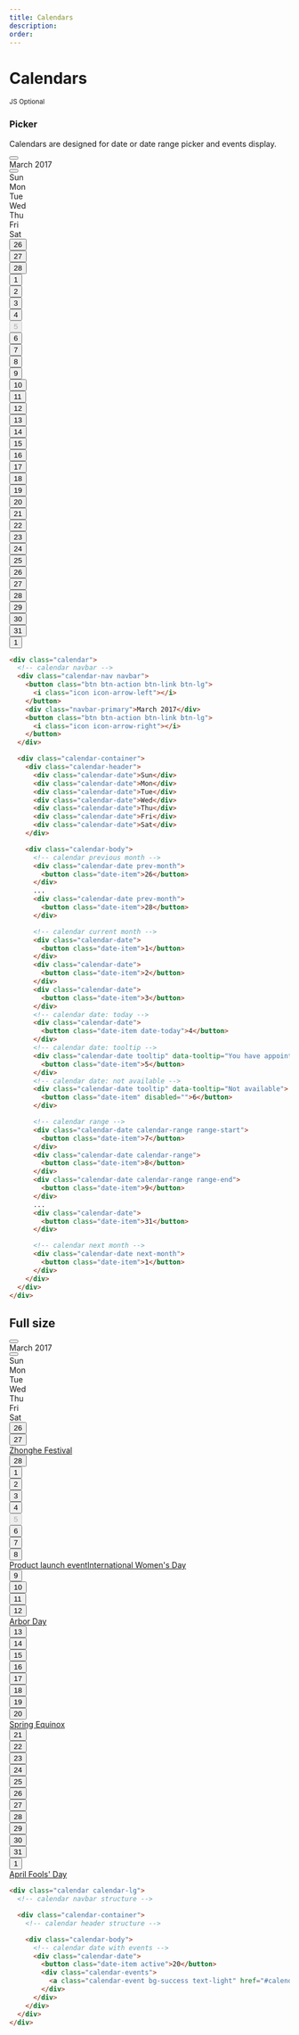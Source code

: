 ```yaml
---
title: Calendars
description: 
order: 
---
```


# Calendars

<small class="label label-secondary">JS Optional</small>

### Picker

Calendars are designed for date or date range picker and events display.

<div class="vp-raw docs-demo columns">
  <div class="column col-4 col-md-12">
    <div class="calendar">
      <div class="calendar-nav navbar">
        <button class="btn btn-action btn-link btn-lg"><i class="icon icon-arrow-left"></i></button>
        <div class="navbar-primary">March 2017</div>
        <button class="btn btn-action btn-link btn-lg"><i class="icon icon-arrow-right"></i></button>
      </div>
      <div class="calendar-container">
        <div class="calendar-header">
          <div class="calendar-date">Sun</div>
          <div class="calendar-date">Mon</div>
          <div class="calendar-date">Tue</div>
          <div class="calendar-date">Wed</div>
          <div class="calendar-date">Thu</div>
          <div class="calendar-date">Fri</div>
          <div class="calendar-date">Sat</div>
        </div>
        <div class="calendar-body">
          <div class="calendar-date prev-month">
            <button class="date-item">26</button>
          </div>
          <div class="calendar-date prev-month">
            <button class="date-item">27</button>
          </div>
          <div class="calendar-date prev-month">
            <button class="date-item">28</button>
          </div>
          <div class="calendar-date">
            <button class="date-item">1</button>
          </div>
          <div class="calendar-date">
            <button class="date-item">2</button>
          </div>
          <div class="calendar-date">
            <button class="date-item">3</button>
          </div>
          <div class="calendar-date tooltip" data-tooltip="Today">
            <button class="date-item date-today">4</button>
          </div>
          <div class="calendar-date tooltip" data-tooltip="Not available">
            <button class="date-item" disabled="">5</button>
          </div>
          <div class="calendar-date">
            <button class="date-item">6</button>
          </div>
          <div class="calendar-date">
            <button class="date-item">7</button>
          </div>
          <div class="calendar-date tooltip" data-tooltip="You have appointments">
            <button class="date-item badge">8</button>
          </div>
          <div class="calendar-date">
            <button class="date-item">9</button>
          </div>
          <div class="calendar-date">
            <button class="date-item">10</button>
          </div>
          <div class="calendar-date">
            <button class="date-item">11</button>
          </div>
          <div class="calendar-date">
            <button class="date-item">12</button>
          </div>
          <div class="calendar-date">
            <button class="date-item">13</button>
          </div>
          <div class="calendar-date">
            <button class="date-item">14</button>
          </div>
          <div class="calendar-date">
            <button class="date-item">15</button>
          </div>
          <div class="calendar-date calendar-range range-start">
            <button class="date-item">16</button>
          </div>
          <div class="calendar-date calendar-range">
            <button class="date-item">17</button>
          </div>
          <div class="calendar-date calendar-range">
            <button class="date-item">18</button>
          </div>
          <div class="calendar-date calendar-range">
            <button class="date-item">19</button>
          </div>
          <div class="calendar-date calendar-range range-end">
            <button class="date-item">20</button>
          </div>
          <div class="calendar-date">
            <button class="date-item">21</button>
          </div>
          <div class="calendar-date">
            <button class="date-item">22</button>
          </div>
          <div class="calendar-date">
            <button class="date-item">23</button>
          </div>
          <div class="calendar-date">
            <button class="date-item">24</button>
          </div>
          <div class="calendar-date">
            <button class="date-item">25</button>
          </div>
          <div class="calendar-date">
            <button class="date-item">26</button>
          </div>
          <div class="calendar-date">
            <button class="date-item">27</button>
          </div>
          <div class="calendar-date">
            <button class="date-item">28</button>
          </div>
          <div class="calendar-date">
            <button class="date-item">29</button>
          </div>
          <div class="calendar-date">
            <button class="date-item">30</button>
          </div>
          <div class="calendar-date">
            <button class="date-item">31</button>
          </div>
          <div class="calendar-date next-month">
            <button class="date-item">1</button>
          </div>
        </div>
      </div>
    </div>
  </div>
</div>

```html
<div class="calendar">
  <!-- calendar navbar -->
  <div class="calendar-nav navbar">
    <button class="btn btn-action btn-link btn-lg">
      <i class="icon icon-arrow-left"></i>
    </button>
    <div class="navbar-primary">March 2017</div>
    <button class="btn btn-action btn-link btn-lg">
      <i class="icon icon-arrow-right"></i>
    </button>
  </div>

  <div class="calendar-container">
    <div class="calendar-header">
      <div class="calendar-date">Sun</div>
      <div class="calendar-date">Mon</div>
      <div class="calendar-date">Tue</div>
      <div class="calendar-date">Wed</div>
      <div class="calendar-date">Thu</div>
      <div class="calendar-date">Fri</div>
      <div class="calendar-date">Sat</div>
    </div>

    <div class="calendar-body">
      <!-- calendar previous month -->
      <div class="calendar-date prev-month">
        <button class="date-item">26</button>
      </div>
      ...
      <div class="calendar-date prev-month">
        <button class="date-item">28</button>
      </div>

      <!-- calendar current month -->
      <div class="calendar-date">
        <button class="date-item">1</button>
      </div>
      <div class="calendar-date">
        <button class="date-item">2</button>
      </div>
      <div class="calendar-date">
        <button class="date-item">3</button>
      </div>
      <!-- calendar date: today -->
      <div class="calendar-date">
        <button class="date-item date-today">4</button>
      </div>
      <!-- calendar date: tooltip -->
      <div class="calendar-date tooltip" data-tooltip="You have appointments">
        <button class="date-item">5</button>
      </div>
      <!-- calendar date: not available -->
      <div class="calendar-date tooltip" data-tooltip="Not available">
        <button class="date-item" disabled="">6</button>
      </div>

      <!-- calendar range -->
      <div class="calendar-date calendar-range range-start">
        <button class="date-item">7</button>
      </div>
      <div class="calendar-date calendar-range">
        <button class="date-item">8</button>
      </div>
      <div class="calendar-date calendar-range range-end">
        <button class="date-item">9</button>
      </div>
      ...
      <div class="calendar-date">
        <button class="date-item">31</button>
      </div>

      <!-- calendar next month -->
      <div class="calendar-date next-month">
        <button class="date-item">1</button>
      </div>
    </div>
  </div>
</div>
```

## Full size

<div class="vp-raw docs-demo columns">
  <div class="column col-12">
    <div class="calendar calendar-lg">
      <div class="calendar-nav navbar">
        <button class="btn btn-action btn-link btn-lg"><i class="icon icon-arrow-left"></i></button>
        <div class="navbar-primary">March 2017</div>
        <button class="btn btn-action btn-link btn-lg"><i class="icon icon-arrow-right"></i></button>
      </div>
      <div class="calendar-container">
        <div class="calendar-header">
          <div class="calendar-date">Sun</div>
          <div class="calendar-date">Mon</div>
          <div class="calendar-date">Tue</div>
          <div class="calendar-date">Wed</div>
          <div class="calendar-date">Thu</div>
          <div class="calendar-date">Fri</div>
          <div class="calendar-date">Sat</div>
        </div>
        <div class="calendar-body">
          <div class="calendar-date prev-month">
            <button class="date-item">26</button>
          </div>
          <div class="calendar-date prev-month">
            <button class="date-item">27</button>
            <div class="calendar-events"><a class="calendar-event bg-error text-light" href="#calendars">Zhonghe Festival</a></div>
          </div>
          <div class="calendar-date prev-month">
            <button class="date-item">28</button>
          </div>
          <div class="calendar-date">
            <button class="date-item">1</button>
          </div>
          <div class="calendar-date">
            <button class="date-item">2</button>
          </div>
          <div class="calendar-date">
            <button class="date-item">3</button>
          </div>
          <div class="calendar-date tooltip" data-tooltip="Today">
            <button class="date-item date-today">4</button>
          </div>
          <div class="calendar-date">
            <button class="date-item" disabled="">5</button>
          </div>
          <div class="calendar-date">
            <button class="date-item">6</button>
          </div>
          <div class="calendar-date">
            <button class="date-item">7</button>
          </div>
          <div class="calendar-date tooltip" data-tooltip="You have appointments">
            <button class="date-item badge">8</button>
            <div class="calendar-events"><a class="calendar-event bg-primary text-light" href="#calendars">Product launch event</a><a class="calendar-event bg-error text-light" href="#calendars">International Women's Day</a></div>
          </div>
          <div class="calendar-date">
            <button class="date-item">9</button>
          </div>
          <div class="calendar-date">
            <button class="date-item">10</button>
          </div>
          <div class="calendar-date">
            <button class="date-item">11</button>
          </div>
          <div class="calendar-date">
            <button class="date-item">12</button>
            <div class="calendar-events"><a class="calendar-event bg-error text-light" href="#calendars">Arbor Day</a></div>
          </div>
          <div class="calendar-date">
            <button class="date-item">13</button>
          </div>
          <div class="calendar-date">
            <button class="date-item">14</button>
          </div>
          <div class="calendar-date">
            <button class="date-item">15</button>
          </div>
          <div class="calendar-date calendar-range range-start">
            <button class="date-item">16</button>
          </div>
          <div class="calendar-date calendar-range">
            <button class="date-item">17</button>
          </div>
          <div class="calendar-date calendar-range">
            <button class="date-item">18</button>
          </div>
          <div class="calendar-date calendar-range">
            <button class="date-item">19</button>
          </div>
          <div class="calendar-date calendar-range range-end">
            <button class="date-item">20</button>
            <div class="calendar-events"><a class="calendar-event bg-success text-light" href="#calendars">Spring Equinox</a></div>
          </div>
          <div class="calendar-date">
            <button class="date-item">21</button>
          </div>
          <div class="calendar-date">
            <button class="date-item">22</button>
          </div>
          <div class="calendar-date">
            <button class="date-item">23</button>
          </div>
          <div class="calendar-date">
            <button class="date-item">24</button>
          </div>
          <div class="calendar-date">
            <button class="date-item">25</button>
          </div>
          <div class="calendar-date">
            <button class="date-item">26</button>
          </div>
          <div class="calendar-date">
            <button class="date-item">27</button>
          </div>
          <div class="calendar-date">
            <button class="date-item">28</button>
          </div>
          <div class="calendar-date">
            <button class="date-item">29</button>
          </div>
          <div class="calendar-date">
            <button class="date-item">30</button>
          </div>
          <div class="calendar-date">
            <button class="date-item">31</button>
          </div>
          <div class="calendar-date next-month disabled">
            <button class="date-item">1</button>
            <div class="calendar-events"><a class="calendar-event bg-error text-light" href="#calendars">April Fools' Day</a></div>
          </div>
        </div>
      </div>
    </div>
  </div>
</div>

```html
<div class="calendar calendar-lg">
  <!-- calendar navbar structure -->

  <div class="calendar-container">
    <!-- calendar header structure -->

    <div class="calendar-body">
      <!-- calendar date with events -->
      <div class="calendar-date">
        <button class="date-item active">20</button>
        <div class="calendar-events">
          <a class="calendar-event bg-success text-light" href="#calendars">Spring Equinox</a>
        </div>
      </div>
    </div>
  </div>
</div>
```

<!-- @see https://github.com/spectre-org/spectre-docs/issues/17 -->
